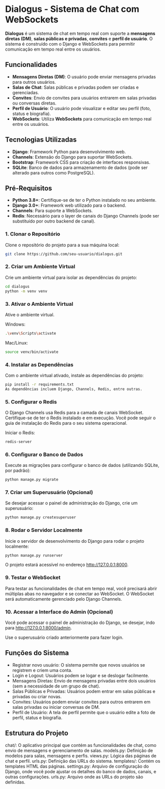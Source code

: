 # **Dialogus - Sistema de Chat com WebSockets**

**Dialogus** é um sistema de chat em tempo real com suporte a **mensagens diretas (DM)**, **salas públicas e privadas**, **convites** e **perfil de usuário**. O sistema é construído com o Django e WebSockets para permitir comunicação em tempo real entre os usuários.

## **Funcionalidades**
- **Mensagens Diretas (DM)**: O usuário pode enviar mensagens privadas para outros usuários.
- **Salas de Chat**: Salas públicas e privadas podem ser criadas e gerenciadas.
- **Convites**: Envio de convites para usuários entrarem em salas privadas ou conversas diretas.
- **Perfil de Usuário**: O usuário pode visualizar e editar seu perfil (foto, status e biografia).
- **WebSockets**: Utiliza **WebSockets** para comunicação em tempo real entre os usuários.

## **Tecnologias Utilizadas**
- **Django**: Framework Python para desenvolvimento web.
- **Channels**: Extensão do Django para suportar WebSockets.
- **Bootstrap**: Framework CSS para criação de interfaces responsivas.
- **SQLite**: Banco de dados para armazenamento de dados (pode ser alterado para outros como PostgreSQL).

## **Pré-Requisitos**
- **Python 3.8+**: Certifique-se de ter o Python instalado no seu ambiente.
- **Django 3.0+**: Framework web utilizado para o backend.
- **Channels**: Para suporte a WebSockets.
- **Redis**: Necessário para o layer de canais do Django Channels (pode ser substituído por outro backend de canal).
### 1. **Clonar o Repositório**
Clone o repositório do projeto para a sua máquina local:

```bash
git clone https://github.com/seu-usuario/dialogus.git 
```
### 2. Criar um Ambiente Virtual
Crie um ambiente virtual para isolar as dependências do projeto:

```bash
cd dialogus
python -m venv venv
```
### 3. Ativar o Ambiente Virtual
Ative o ambiente virtual.

Windows:
```bash
.\venv\Scripts\activate
```
Mac/Linux:
```bash
source venv/bin/activate
```
### 4. Instalar as Dependências
Com o ambiente virtual ativado, instale as dependências do projeto:

```bash
pip install -r requirements.txt
As dependências incluem Django, Channels, Redis, entre outras.
```
### 5. Configurar o Redis
O Django Channels usa Redis para a camada de canais WebSocket. Certifique-se de ter o Redis instalado e em execução. Você pode seguir o guia de instalação do Redis para o seu sistema operacional.

Iniciar o Redis:

```bash
redis-server
```
### 6. Configurar o Banco de Dados
Execute as migrações para configurar o banco de dados (utilizando SQLite, por padrão):

```bash
python manage.py migrate
```
### 7. Criar um Superusuário (Opcional)
Se desejar acessar o painel de administração do Django, crie um superusuário:
```bash
python manage.py createsuperuser
```
### 8. Rodar o Servidor Localmente
Inicie o servidor de desenvolvimento do Django para rodar o projeto localmente:
```bash
python manage.py runserver
```
O projeto estará acessível no endereço http://127.0.0.1:8000.

### 9. Testar o WebSocket
Para testar as funcionalidades de chat em tempo real, você precisará abrir múltiplas abas no navegador e se conectar ao WebSocket. O WebSocket será automaticamente gerenciado pelo Django Channels.

### 10. Acessar a Interface do Admin (Opcional)
Você pode acessar o painel de administração do Django, se desejar, indo para http://127.0.0.1:8000/admin.

Use o superusuário criado anteriormente para fazer login.

## Funções do Sistema
- Registrar novo usuário: O sistema permite que novos usuários se registrem e criem uma conta.
- Login e Logout: Usuários podem se logar e se deslogar facilmente.
- Mensagens Diretas: Envio de mensagens privadas entre dois usuários (sem a necessidade de um grupo de chat).
- Salas Públicas e Privadas: Usuários podem entrar em salas públicas e privadas ou criar novas.
- Convites: Usuários podem enviar convites para outros entrarem em salas privadas ou iniciar conversas de DM.
- Perfil de Usuário: A tela de perfil permite que o usuário edite a foto de perfil, status e biografia.

## Estrutura do Projeto

chat/: O aplicativo principal que contém as funcionalidades de chat, como envio de mensagens e gerenciamento de salas.
models.py: Definição de modelos para salas, mensagens e perfis.
views.py: Lógica das páginas de chat e perfil.
urls.py: Definição das URLs do sistema.
templates/: Contém os templates HTML das páginas.
settings.py: Arquivo de configuração do Django, onde você pode ajustar os detalhes do banco de dados, canais, e outras configurações.
urls.py: Arquivo onde as URLs do projeto são definidas.
